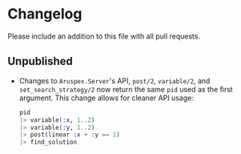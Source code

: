 # Changelog
Please include an addition to this file with all pull requests.

## Unpublished
- Changes to `Aruspex.Server`'s API, `post/2`, `variable/2`, and
  `set_search_strategy/2` now return the same `pid` used as the first argument.
  This change allows for cleaner API usage:
  ```elixir
  pid
  |> variable(:x, 1..2)
  |> variable(:y, 1..2)
  |> post(linear :x + :y == 1)
  |> find_solution
  ```

